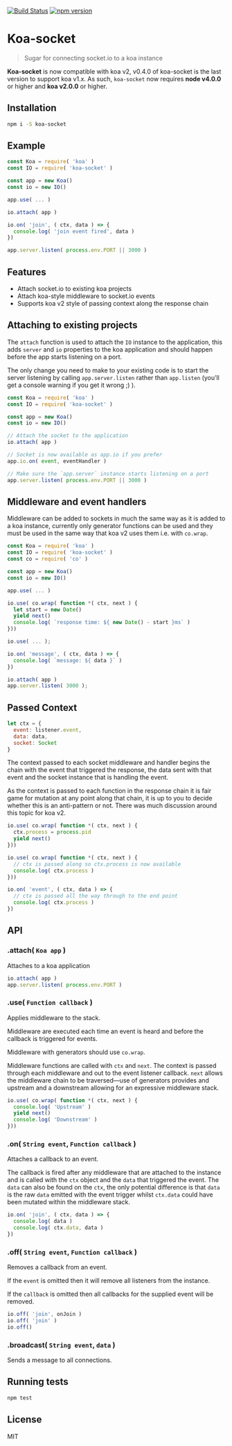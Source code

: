 
[![Build Status](https://travis-ci.org/mattstyles/koa-socket.svg?branch=composer)](https://travis-ci.org/mattstyles/koa-socket) [![npm version](https://badge.fury.io/js/koa-socket.svg)](https://badge.fury.io/js/koa-socket)

# Koa-socket

> Sugar for connecting socket.io to a koa instance

**Koa-socket** is now compatible with koa v2, v0.4.0 of koa-socket is the last version to support koa v1.x. As such, `koa-socket` now requires **node v4.0.0** or higher and **koa v2.0.0** or higher.


## Installation

```sh
npm i -S koa-socket
```

## Example

```js
const Koa = require( 'koa' )
const IO = require( 'koa-socket' )

const app = new Koa()
const io = new IO()

app.use( ... )

io.attach( app )

io.on( 'join', ( ctx, data ) => {
  console.log( 'join event fired', data )
})

app.server.listen( process.env.PORT || 3000 )
```

## Features

* Attach socket.io to existing koa projects
* Attach koa-style middleware to socket.io events
* Supports koa v2 style of passing context along the response chain


## Attaching to existing projects

The `attach` function is used to attach the `IO` instance to the application, this adds `server` and `io` properties to the koa application and should happen before the app starts listening on a port.

The only change you need to make to your existing code is to start the server listening by calling `app.server.listen` rather than `app.listen` (you’ll get a console warning if you get it wrong ;) ).

```js
const Koa = require( 'koa' )
const IO = require( 'koa-socket' )

const app = new Koa()
const io = new IO()

// Attach the socket to the application
io.attach( app )

// Socket is now available as app.io if you prefer
app.io.on( event, eventHandler )

// Make sure the `app.server` instance starts listening on a port
app.server.listen( process.env.PORT || 3000 )
```


## Middleware and event handlers

Middleware can be added to sockets in much the same way as it is added to a koa instance, currently only generator functions can be used and they must be used in the same way that koa v2 uses them i.e. with `co.wrap`.

```js
const Koa = require( 'koa' )
const IO = require( 'koa-socket' )
const co = require( 'co' )

const app = new Koa()
const io = new IO()

app.use( ... )

io.use( co.wrap( function *( ctx, next ) {
  let start = new Date()
  yield next()
  console.log( `response time: ${ new Date() - start }ms` )
}))

io.use( ... );

io.on( 'message', ( ctx, data ) => {
  console.log( `message: ${ data }` )
})

io.attach( app )
app.server.listen( 3000 );
```


## Passed Context

```js
let ctx = {
  event: listener.event,
  data: data,
  socket: Socket
}
```

The context passed to each socket middleware and handler begins the chain with the event that triggered the response, the data sent with that event and the socket instance that is handling the event.

As the context is passed to each function in the response chain it is fair game for mutation at any point along that chain, it is up to you to decide whether this is an anti-pattern or not. There was much discussion around this topic for koa v2.


```js
io.use( co.wrap( function *( ctx, next ) {
  ctx.process = process.pid
  yield next()
}))

io.use( co.wrap( function *( ctx, next ) {
  // ctx is passed along so ctx.process is now available
  console.log( ctx.process )
}))

io.on( 'event', ( ctx, data ) => {
  // ctx is passed all the way through to the end point
  console.log( ctx.process )
})
```

## API

### .attach( `Koa app` )

Attaches to a koa application

```js
io.attach( app )
app.server.listen( process.env.PORT )
```

### .use( `Function callback` )

Applies middleware to the stack.

Middleware are executed each time an event is heard and before the callback is triggered for events.

Middleware with generators should use `co.wrap`.

Middleware functions are called with `ctx` and `next`. The context is passed through each middleware and out to the event listener callback. `next` allows the middleware chain to be traversed—use of generators provides and upstream and a downstream allowing for an expressive middleware stack.


```js
io.use( co.wrap( function *( ctx, next ) {
  console.log( 'Upstream' )
  yield next()
  console.log( 'Downstream' )
}))
```

### .on( `String event`, `Function callback` )

Attaches a callback to an event.

The callback is fired after any middleware that are attached to the instance and is called with the `ctx` object and the `data` that triggered the event. The `data` can also be found on the `ctx`, the only potential difference is that `data` is the raw `data` emitted with the event trigger whilst `ctx.data` could have been mutated within the middleware stack.

```js
io.on( 'join', ( ctx, data ) => {
  console.log( data )
  console.log( ctx.data, data )
})
```

### .off( `String event`, `Function callback` )

Removes a callback from an event.

If the `event` is omitted then it will remove all listeners from the instance.

If the `callback` is omitted then all callbacks for the supplied event will be removed.

```js
io.off( 'join', onJoin )
io.off( 'join' )
io.off()
```

### .broadcast( `String event`, `data` )

Sends a message to all connections.


## Running tests

```sh
npm test
```

## License

MIT
